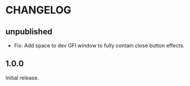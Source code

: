 # CHANGELOG

## unpublished

- Fix: Add space to dev GFI window to fully contain close button effects.

## 1.0.0

Initial release.
